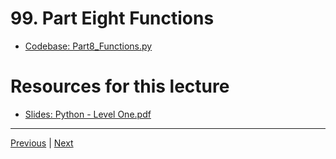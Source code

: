 # 99. Part Eight Functions

-   [Codebase: Part8_Functions.py](../../codebase/python-django/Python_Level_One/Part8_Functions.py)

#  Resources for this lecture


-   [Slides: Python - Level One.pdf](https://python-ds.s3.us-west-1.amazonaws.com/Python-and-Django-Full-Stack-Web-Developer-Bootcamp/Resources/Python+-+Level+One.pdf)


---

[Previous](./98_Part-7-Control-Flow.md) | [Next](./100_Part-Nine-Function-Exercises.md)